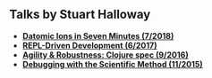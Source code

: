Talks by Stuart Halloway
------------------------

* **[Datomic Ions in Seven Minutes (7/2018)](DatomicIonsInSevenMinutes.md)**
* **[REPL-Driven Development (6/2017)](REPLDrivenDevelopment.md)**
* **[Agility & Robustness: Clojure spec (9/2016)](AgilityRobustnessClojureSpec.md)**
* **[Debugging with the Scientific Method (11/2015)](DebuggingWithTheScientificMethod.md)**
